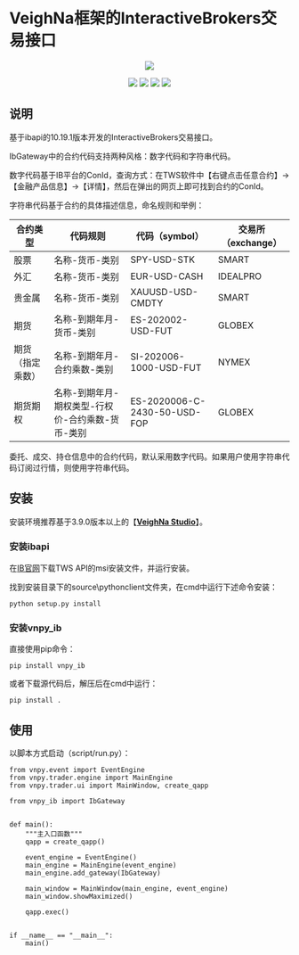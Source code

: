 # VeighNa框架的InteractiveBrokers交易接口

<p align="center">
  <img src ="https://vnpy.oss-cn-shanghai.aliyuncs.com/vnpy-logo.png"/>
</p>

<p align="center">
    <img src ="https://img.shields.io/badge/version-10.19.1.12-blueviolet.svg"/>
    <img src ="https://img.shields.io/badge/platform-windows|linux|macos-yellow.svg"/>
    <img src ="https://img.shields.io/badge/python-3.10|3.11|3.12-blue.svg" />
    <img src ="https://img.shields.io/github/license/vnpy/vnpy.svg?color=orange"/>
</p>

## 说明

基于ibapi的10.19.1版本开发的InteractiveBrokers交易接口。

IbGateway中的合约代码支持两种风格：数字代码和字符串代码。

数字代码基于IB平台的ConId，查询方式：在TWS软件中【右键点击任意合约】->【金融产品信息】->【详情】，然后在弹出的网页上即可找到合约的ConId。

字符串代码基于合约的具体描述信息，命名规则和举例：

|合约类型|代码规则|代码（symbol）|交易所（exchange）|
|---|---|---|---|
|股票|名称-货币-类别|SPY-USD-STK|SMART|
|外汇|名称-货币-类别|EUR-USD-CASH|IDEALPRO|
|贵金属|名称-货币-类别|XAUUSD-USD-CMDTY|SMART|
|期货|名称-到期年月-货币-类别|ES-202002-USD-FUT|GLOBEX|
|期货（指定乘数）|名称-到期年月-合约乘数-类别|SI-202006-1000-USD-FUT|NYMEX|
|期货期权|名称-到期年月-期权类型-行权价-合约乘数-货币-类别|ES-2020006-C-2430-50-USD-FOP|GLOBEX|

委托、成交、持仓信息中的合约代码，默认采用数字代码。如果用户使用字符串代码订阅过行情，则使用字符串代码。

## 安装

安装环境推荐基于3.9.0版本以上的【[**VeighNa Studio**](https://www.vnpy.com)】。

### 安装ibapi

在[IB官网](https://interactivebrokers.github.io/#)下载TWS API的msi安装文件，并运行安装。

找到安装目录下的source\pythonclient文件夹，在cmd中运行下述命令安装：

```
python setup.py install
```

### 安装vnpy_ib

直接使用pip命令：

```
pip install vnpy_ib
```

或者下载源代码后，解压后在cmd中运行：

```
pip install .
```

## 使用

以脚本方式启动（script/run.py）：

```
from vnpy.event import EventEngine
from vnpy.trader.engine import MainEngine
from vnpy.trader.ui import MainWindow, create_qapp

from vnpy_ib import IbGateway


def main():
    """主入口函数"""
    qapp = create_qapp()

    event_engine = EventEngine()
    main_engine = MainEngine(event_engine)
    main_engine.add_gateway(IbGateway)

    main_window = MainWindow(main_engine, event_engine)
    main_window.showMaximized()

    qapp.exec()


if __name__ == "__main__":
    main()
```
